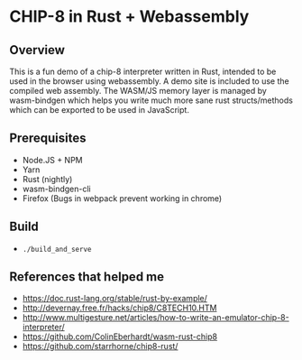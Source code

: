 # CHIP-8 in Rust + Webassembly

## Overview
This is a fun demo of a chip-8 interpreter written in Rust, intended to be used in the browser using webassembly. A demo site is included to use the compiled web assembly. The WASM/JS memory layer is managed by wasm-bindgen which helps you write much more sane rust structs/methods which can be exported to be used in JavaScript.

## Prerequisites
* Node.JS + NPM
* Yarn
* Rust (nightly)
* wasm-bindgen-cli
* Firefox (Bugs in webpack prevent working in chrome)

## Build
* `./build_and_serve`

## References that helped me
* https://doc.rust-lang.org/stable/rust-by-example/
* http://devernay.free.fr/hacks/chip8/C8TECH10.HTM
* http://www.multigesture.net/articles/how-to-write-an-emulator-chip-8-interpreter/
* https://github.com/ColinEberhardt/wasm-rust-chip8
* https://github.com/starrhorne/chip8-rust/